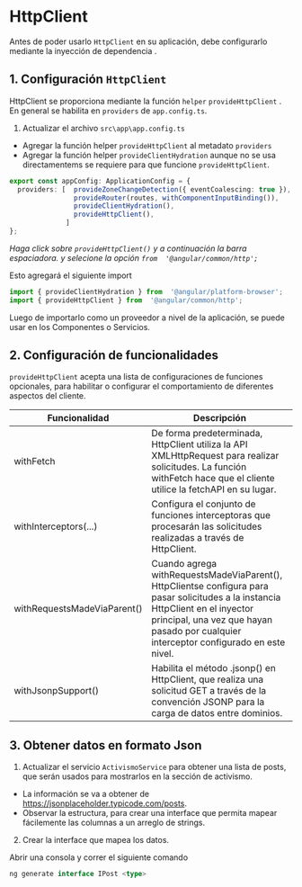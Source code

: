 # HttpClient

Antes de poder usarlo `HttpClient` en su aplicación, debe configurarlo mediante la inyección de dependencia .

## 1. Configuración `HttpClient`

HttpClient se proporciona mediante la función `helper` `provideHttpClient` . En general se habilita en `providers` de  `app.config.ts`.

1. Actualizar el archivo `src\app\app.config.ts`
- Agregar la función helper `provideHttpClient` al metadato `providers`
- Agregar la función helper `provideClientHydration` aunque no se usa directamentems se requiere para que funcione `provideHttpClient`.


```typescript
export const appConfig: ApplicationConfig = {
  providers: [  provideZoneChangeDetection({ eventCoalescing: true }),
                provideRouter(routes, withComponentInputBinding()),
                provideClientHydration(),
                provideHttpClient(),
              ]
};
```
_Haga click sobre `provideHttpClient()` y a continuación la barra espaciadora. y selecione la opción `from  '@angular/common/http';`_

Esto agregará el siguiente import
```typescript
import { provideClientHydration } from  '@angular/platform-browser';
import { provideHttpClient } from  '@angular/common/http';
```
Luego de importarlo como un proveedor a nivel de la aplicación, se puede usar en los Componentes o Servicios.


## 2. Configuración de funcionalidades
`provideHttpClient` acepta una lista de configuraciones de funciones opcionales, para habilitar o configurar el comportamiento de diferentes aspectos del cliente.

|Funcionalidad | Descripción|
|--|--|
|withFetch| De forma predeterminada, HttpClient utiliza la API XMLHttpRequest para realizar solicitudes. La función withFetch hace que el cliente utilice la fetchAPI en su lugar. |
|withInterceptors(...)| Configura el conjunto de funciones interceptoras que procesarán las solicitudes realizadas a través de HttpClient.
|withRequestsMadeViaParent()|Cuando agrega withRequestsMadeViaParent(), HttpClientse configura para pasar solicitudes a la instancia HttpClient en el inyector principal, una vez que hayan pasado por cualquier interceptor configurado en este nivel.|
|withJsonpSupport()| Habilita el método .jsonp() en HttpClient, que realiza una solicitud GET a través de la convención JSONP para la carga de datos entre dominios.|

## 3. Obtener datos en formato Json

1. Actualizar el servicio `ActivismoService` para obtener una lista de posts, que serán usados para mostrarlos en la sección de activismo.
- La información se va a obtener de https://jsonplaceholder.typicode.com/posts.
- Observar la estructura, para crear una interface que permita mapear fácilemente las columnas a un arreglo de strings.

2. Crear la interface que mapea los datos.

Abrir una consola y correr el siguiente comando
```typescript
ng generate interface IPost <type>
```

```typescript
```

```typescript
```


<!--stackedit_data:
eyJoaXN0b3J5IjpbLTc2NTgyODczMiwtMjAzODAzNzc5NywtMT
U4MDcyNjg3NV19
-->